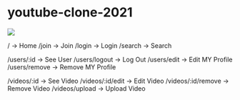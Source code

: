 # youtube-clone-2021

<img src="https://img.shields.io/badge/JavaScript-v14.15.1-blue"/>

/ -> Home
/join -> Join
/login -> Login
/search -> Search

/users/:id -> See User
/users/logout -> Log Out
/users/edit -> Edit MY Profile
/users/remove -> Remove MY Profile

/videos/:id -> See Video
/videos/:id/edit -> Edit Video
/videos/:id/remove -> Remove Video
/videos/upload -> Upload Video
